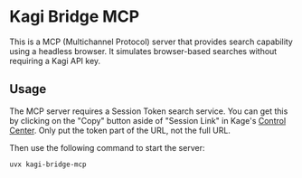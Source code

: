 # Kagi Bridge MCP

This is a MCP (Multichannel Protocol) server that provides search capability using a headless browser. It simulates browser-based searches without requiring a Kagi API key.

## Usage

The MCP server requires a Session Token search service. You can get this by clicking on the "Copy" button aside of "Session Link" in Kage's [Control Center](https://kagi.com/settings?p=user_details). Only put the token part of the URL, not the full URL.

Then use the following command to start the server:

```bash
uvx kagi-bridge-mcp
```
